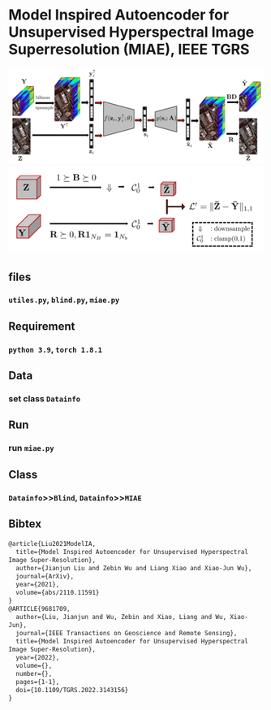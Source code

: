 # Model Inspired Autoencoder for Unsupervised Hyperspectral Image Superresolution (MIAE), IEEE TGRS

![flowchart](MIAE/figures/fig_flowchart.png)
![srf and psf](MIAE/figures/fig_BR.png)

## files
### `utiles.py`, `blind.py`, `miae.py`

## Requirement
### `python 3.9`, `torch 1.8.1`

## Data
### set class `Datainfo`

## Run
### run `miae.py`

## Class
### `Datainfo`>>`Blind`, `Datainfo`>>`MIAE`

## Bibtex
```
@article{Liu2021ModelIA,
  title={Model Inspired Autoencoder for Unsupervised Hyperspectral Image Super-Resolution},
  author={Jianjun Liu and Zebin Wu and Liang Xiao and Xiao-Jun Wu},
  journal={ArXiv},
  year={2021},
  volume={abs/2110.11591}
}
@ARTICLE{9681709,
  author={Liu, Jianjun and Wu, Zebin and Xiao, Liang and Wu, Xiao-Jun},
  journal={IEEE Transactions on Geoscience and Remote Sensing}, 
  title={Model Inspired Autoencoder for Unsupervised Hyperspectral Image Super-Resolution}, 
  year={2022},
  volume={},
  number={},
  pages={1-1},
  doi={10.1109/TGRS.2022.3143156}
}
```
